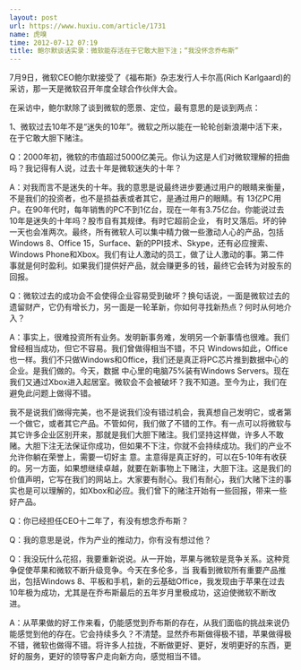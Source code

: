 ```yaml
---
layout: post
url: https://www.huxiu.com/article/1731
name: 虎嗅
time: 2012-07-12 07:19
title: 鲍尔默谈话实录：微软能存活在于它敢大胆下注；“我没怀念乔布斯”
---
```

7月9日，微软CEO鲍尔默接受了《福布斯》杂志发行人卡尔高(Rich Karlgaard)的采访，那一天是微软召开年度全球合作伙伴大会。

在采访中，鲍尔默除了谈到微软的愿景、定位，最有意思的是谈到两点：

1、微软过去10年不是“迷失的10年”。微软之所以能在一轮轮创新浪潮中活下来，在于它敢大胆下赌注。

Q：2000年初，微软的市值超过5000亿美元。你认为这是人们对微软理解的扭曲吗？我记得有人说，过去十年是微软迷失的十年？

A：对我而言不是迷失的十年。我的意思是说最终进步要通过用户的眼睛来衡量，不是我们的投资者，也不是损益表或者其它，是通过用户的眼睛。有 13亿PC用户。在90年代时，每年销售的PC不到1亿台，现在一年有3.75亿台。你能说过去10年是迷失的十年吗？股市自有其规律。有时它超前企业， 有时又落后。坏的钟一天也会准两次。最终，所有微软人可以集中精力做一些激动人心的产品，包括Windows 8、Office 15，Surface、新的PPI技术、Skype，还有必应搜索、Windows Phone和Xbox。我们有让人激动的员工，做了让人激动的事。第二件事就是何时盈利。如果我们提供好产品，就会赚更多的钱，最终它会转为对股东的回报。

Q：微软过去的成功会不会使得企业容易受到破坏？换句话说，一面是微软过去的遗留财产，它仍有增长力，另一面是一轮革新，你如何寻找新热点？何时从何地介入？

A：事实上，很难投资所有业务。发明新事务难，发明另一个新事情也很难。我们曾经相当成功，但它不容易。我们曾做得相当不错，不只 Windows如此，Office也一样。我们不只做Windows和Office，我们还是真正将PC芯片推到数据中心的企业。是我们做的。今天，数据 中心里的电脑75%装有Windows Servers。现在我们又通过Xbox进入起居室。微软会不会被破坏？我不知道。至今为止，我们在避免此问题上做得不错。

我不是说我们做得完美，也不是说我们没有错过机会，我真想自己发明它，或者第一个做它，或者其它产品。不管如何，我们做了不错的工作。有一点可以将微软与其它许多企业区别开来，那就是我们大胆下赌注。我们坚持这样做，许多人不敢赌。大胆下注无法保证你成功，但如果不下注，你就不会持续成功。我们的产业不允许你躺在荣誉上，需要一切好主 意。主意得是真正好的，可以在5-10年有收获的。另一方面，如果想继续卓越，就要在新事物上下赌注，大胆下注。这是我们的价值声明，它写在我们的网站上。大家要有耐心。我们有耐心，我们大赌下注的事实也是可以理解的，如Xbox和必应。我们曾下的赌注开始有一些回报，带来一些好产品。

Q：你已经担任CEO十二年了，有没有想念乔布斯？

Q：我的意思是说，作为产业的推动力，你有没有想过他？

Q：我没玩什么花招，我要重新说说。从一开始，苹果与微软是竞争关系。这种竞争促使苹果和微软不断升级竞争。今天在多伦多，当 我看到微软所有重要产品推出，包括Windows 8、平板和手机，新的云基础Office，我发现由于苹果在过去10年极为成功，尤其是在乔布斯最后的五年岁月里极成功，这迫使微软不断改进。

A：从苹果做的好工作来看，仍能感觉到乔布斯的存在，从我们面临的挑战来说仍能感觉到他的存在。它会持续多久？不清楚。显然乔布斯做得极不错，苹果做得极不错，微软也做得不错。将许多人拉拢，不断做更好、更好，发明更好的东西，更好的服务，更好的领导客户走向新方向，感觉相当不错。

